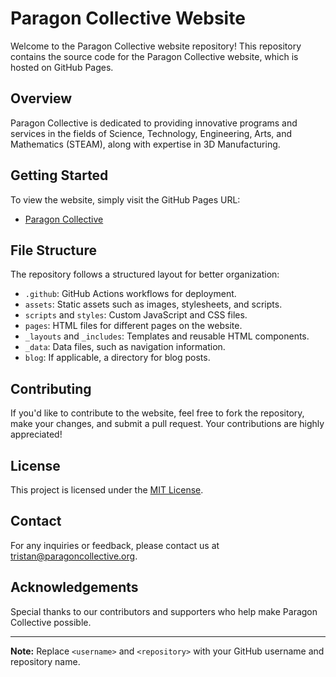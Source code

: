 # Paragon Collective Website

Welcome to the Paragon Collective website repository! This repository contains the source code for the Paragon Collective website, which is hosted on GitHub Pages.

## Overview

Paragon Collective is dedicated to providing innovative programs and services in the fields of Science, Technology, Engineering, Arts, and Mathematics (STEAM), along with expertise in 3D Manufacturing.

## Getting Started

To view the website, simply visit the GitHub Pages URL:
- [Paragon Collective](https://paragonprints.github.io/paragonprints/)

## File Structure

The repository follows a structured layout for better organization:
- `.github`: GitHub Actions workflows for deployment.
- `assets`: Static assets such as images, stylesheets, and scripts.
- `scripts` and `styles`: Custom JavaScript and CSS files.
- `pages`: HTML files for different pages on the website.
- `_layouts` and `_includes`: Templates and reusable HTML components.
- `_data`: Data files, such as navigation information.
- `blog`: If applicable, a directory for blog posts.

## Contributing

If you'd like to contribute to the website, feel free to fork the repository, make your changes, and submit a pull request. Your contributions are highly appreciated!

## License

This project is licensed under the [MIT License](LICENSE).

## Contact

For any inquiries or feedback, please contact us at [tristan@paragoncollective.org](mailto:tristan@paragoncollective.org).

## Acknowledgements

Special thanks to our contributors and supporters who help make Paragon Collective possible.

---

**Note:** Replace `<username>` and `<repository>` with your GitHub username and repository name.
